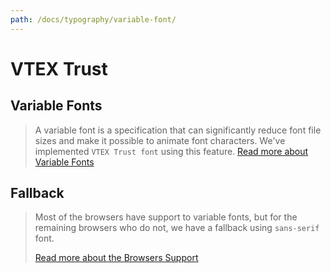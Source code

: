 ```yaml
---
path: /docs/typography/variable-font/
---
```


# VTEX Trust

## Variable Fonts

<blockquote palette="primary">

A variable font is a specification that can significantly reduce font file sizes and make it possible to animate font characters. We've implemented `VTEX Trust font` using this feature.
[Read more about Variable Fonts](https://web.dev/variable-fonts/)

</blockquote>

## Fallback

<blockquote palette="primary">

Most of the browsers have support to variable fonts, but for the remaining browsers who do not, we have a fallback using `sans-serif` font.

[Read more about the Browsers Support](https://caniuse.com/variable-fonts)

</blockquote>
